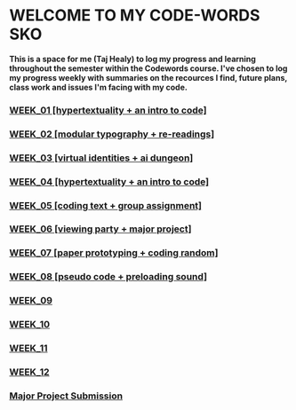 
# WELCOME TO MY CODE-WORDS SKO

**This is a space for me (Taj Healy) to log my progress and learning throughout the semester within the Codewords course. I've chosen to log my progress weekly with summaries on the recources I find, future plans, class work and issues I'm facing with my code.**

### <a href="week_01">WEEK_01 [hypertextuality + an intro to code]</a>
### <a href="week_02">WEEK_02 [modular typography + re-readings]</a>
### <a href="week_03">WEEK_03 [virtual identities + ai dungeon]</a>
### <a href="week_04">WEEK_04 [hypertextuality + an intro to code]</a>
### <a href="week_05">WEEK_05 [coding text + group assignment]</a>
### <a href="week_06">WEEK_06 [viewing party + major project]</a>
### <a href="week_07">WEEK_07 [paper prototyping + coding random]</a>
### <a href="week_08">WEEK_08 [pseudo code + preloading sound]</a>
### <a href="week_09">WEEK_09</a>
### <a href="week_10">WEEK_10</a>
### <a href="week_11">WEEK_11</a>
### <a href="week_12">WEEK_12</a>
### <a href="MajorProject">Major Project Submission</a>
